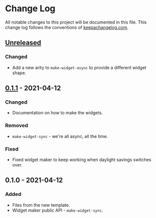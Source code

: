 # Change Log
All notable changes to this project will be documented in this file. This change log follows the conventions of [keepachangelog.com](http://keepachangelog.com/).

## [Unreleased]
### Changed
- Add a new arity to `make-widget-async` to provide a different widget shape.

## [0.1.1] - 2021-04-12
### Changed
- Documentation on how to make the widgets.

### Removed
- `make-widget-sync` - we're all async, all the time.

### Fixed
- Fixed widget maker to keep working when daylight savings switches over.

## 0.1.0 - 2021-04-12
### Added
- Files from the new template.
- Widget maker public API - `make-widget-sync`.

[Unreleased]: https://github.com/your-name/jackdaw-example/compare/0.1.1...HEAD
[0.1.1]: https://github.com/your-name/jackdaw-example/compare/0.1.0...0.1.1
